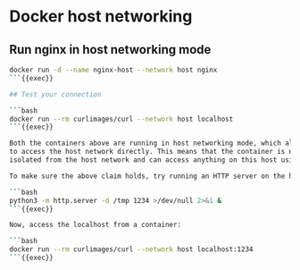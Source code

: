 # Docker host networking

## Run nginx in host networking mode

```bash
docker run -d --name nginx-host --network host nginx
```{{exec}}

## Test your connection

```bash
docker run --rm curlimages/curl --network host localhost
```{{exec}}

Both the containers above are running in host networking mode, which allows them
to access the host network directly. This means that the container is not
isolated from the host network and can access anything on this host using `localhost`.

To make sure the above claim holds, try running an HTTP server on the host:

```bash
python3 -m http.server -d /tmp 1234 >/dev/null 2>&1 &
```{{exec}}

Now, access the localhost from a container:

```bash
docker run --rm curlimages/curl --network host localhost:1234
```{{exec}}
